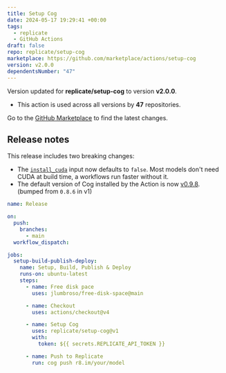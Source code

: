 ```yaml
---
title: Setup Cog
date: 2024-05-17 19:29:41 +00:00
tags:
  - replicate
  - GitHub Actions
draft: false
repo: replicate/setup-cog
marketplace: https://github.com/marketplace/actions/setup-cog
version: v2.0.0
dependentsNumber: "47"
---
```



Version updated for **replicate/setup-cog** to version **v2.0.0**.
- This action is used across all versions by **47** repositories.

Go to the [GitHub Marketplace](https://github.com/marketplace/actions/setup-cog) to find the latest changes.

## Release notes

This release includes two breaking changes:

- The [`install_cuda`](https://github.com/replicate/setup-cog/blob/0f18c46613ba2a7033978dd545aff4e69e9904e5/README.md#install-cuda) input now defaults to `false`. Most models don't need CUDA at build time, a workflows run faster without it.
- The default version of Cog installed by the Action is now [v0.9.8](https://github.com/replicate/cog/releases/tag/v0.9.8). (bumped from `0.8.6` in v1)

```yml
name: Release

on:
  push:
    branches:
      - main
  workflow_dispatch:

jobs:
  setup-build-publish-deploy:
    name: Setup, Build, Publish & Deploy
    runs-on: ubuntu-latest
    steps:
      - name: Free disk pace
        uses: jlumbroso/free-disk-space@main

      - name: Checkout
        uses: actions/checkout@v4

      - name: Setup Cog
        uses: replicate/setup-cog@v1
        with:
          token: ${{ secrets.REPLICATE_API_TOKEN }}

      - name: Push to Replicate
        run: cog push r8.im/your/model
```
